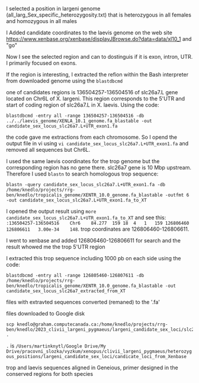 I selected a position in largeni genome (all_larg_Sex_specific_heterozygosity.txt) that is heterozygous in all females and homozygous in all males

I Added candidate coordinates to the laevis genome on the web site https://www.xenbase.org/xenbase/displayJBrowse.do?data=data/xl10_1 and "go"

Now I see the selected region and can to dostinguis if it is exon, intron, UTR. I primarily focused on exons.

If the region is interesting, I extracted the refion within the Bash interpreter from downloaded genome using the `blastdbcmd` 

one of candidates regions is 136504257-136504516 of slc26a7.L gene located on Chr6L of X. largeni. This region corresponds to the 5'UTR and start of coding region of slc26a7.L in X. laevis. Using the code:

```
blastdbcmd -entry all -range 136504257-136504516 -db ../../laevis_genome/XENLA_10.1_genome.fa_blastable -out candidate_sex_locus_slc26a7.L+UTR_exon1.fa
```

the code gave me extractions from each chromosome. So I opend the output file in vi using `vi candidate_sex_locus_slc26a7.L+UTR_exon1.fa` and removed all sequences but Chr6L. 

I used the same laevis coordinates for the trop genome but the corresponding region has no gene there. slc26a7 gene is 10 Mbp upstream. Therefore I used `blastn` to search homologous trop sequence:

```
blastn -query candidate_sex_locus_slc26a7.L+UTR_exon1.fa -db /home/knedlo/projects/rrg-ben/knedlo/tropicalis_genome/XENTR_10.0_genome.fa_blastable -outfmt 6 -out candidate_sex_locus_slc26a7.L+UTR_exon1.fa_to_XT
```

I opened the output result using `more candidate_sex_locus_slc26a7.L+UTR_exon1.fa_to_XT` and see this: `:136504257-136504516	Chr6	84.277	159	18	4	1	159	126806460	126806611	3.00e-34	148`. trop coordinates are 126806460-126806611.

I went to xenbase and added 126806460-126806611 for search and the result whowed me the trop 5'UTR region

I extracted this trop sequence including 1000 pb on each side using the code:

```
blastdbcmd -entry all -range 126805460-126807611 -db /home/knedlo/projects/rrg-ben/knedlo/tropicalis_genome/XENTR_10.0_genome.fa_blastable -out candidate_sex_locus_slc26a7_extracted_from_XT
```

files with extravted sequences converted (remaned) to the '.fa' 

files downloaded to Google disk 

```
scp knedlo@graham.computecanada.ca:/home/knedlo/projects/rrg-ben/knedlo/2023_clivii_largeni_pygmaeus/largeni_candidate_sex_loci/slc26a7/ .
```

`.` is `/Users/martinknytl/Google Drive/My Drive/pracovni_slozka/vyzkum/xenopus/clivii_largeni_pygmaeus/heterozygous_positions/largeni_candidate_sex_loci/candicate_loci_from_Xenbase`

trop and laevis sequences aligned in Geneious, primer designed in the conserved regions for both species
